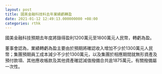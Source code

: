 ```yaml
---
layout: post
title: 國美金融科技料去年業績虧轉盈
date: 2021-01-12 12:49:13.000000000 +08:00
categories: rthk
---
```


國美金融科技預期去年度將錄得盈利1200萬元至1800萬元人民幣，轉虧為盈。

董事會認為，業績轉虧為盈主要由於預期將確認收入增加不少於1300萬元人民幣；集團預期員工成本減少不少於1300萬元，以及集團於相應期間就無形資產及預付款項、其他應收帳款及其他資產確認減值撥備合共逾1875萬元，有關撥備屬一次性。
